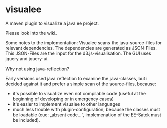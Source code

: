 visualee
========

A maven plugin to visualize a java ee project.

Please look into the wiki.

Some notes to the implementation:
Visualee scans the java-source-files for relevant dependencies.
The dependencies are generated as JSON-Files.
This JSON-Files are the input for the d3.js-visualisation.
The GUI uses jquery and jquery-ui.

Why not using java-reflection?

Early versions used java reflection to examine the java-classes, but i decided against it and prefer a simple scan of the source-files, because:
- it's possible to visualize even not compilable code (useful at the beginning of developing or in emergency cases)
- it's easier to implement visualee to other languages
- much less trouble with plugin-configuration, because the classes must be loadable (cue: „absent code...“, implemenation of the EE-Satck must be included).